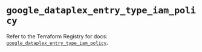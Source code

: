 # `google_dataplex_entry_type_iam_policy`

Refer to the Terraform Registry for docs: [`google_dataplex_entry_type_iam_policy`](https://registry.terraform.io/providers/hashicorp/google/5.33.0/docs/resources/dataplex_entry_type_iam_policy).
